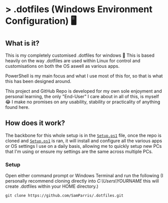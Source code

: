 # > .dotfiles (Windows Environment Configuration) 🖥️

## What is it?
This is my completely customised .dotfiles for windows 🚀 This is based heavily on the way .dotfiles are used within Linux for control and customisations on both the OS aswell as various apps.

PowerShell is my main focus and what I use most of this for, so that is what this has been designed around.

This project and GitHub Repo is developed for my own sole enjoyment and personal learning, the only "End-User" I care about in all of this, is myself 😂 I make no promises on any usability, stability or practicality of anything found here.

## How does it work?
The backbone for this whole setup is in the [`Setup.ps1`](Setup.ps1) file, once the repo is cloned and [`Setup.ps1`](Setup.ps1) is ran, it will install and configure all the various apps or OS settings I use on a daily basis, allowing me to quickly setup new PCs that I'm using or ensure my settings are the same across multiple PCs.

### Setup
Open either command prompt or Windows Terminal and run the following (I personally recommend cloning directly into *C:\Users\YOURNAME*  this will create .dotfiles within your HOME directory.)

````
git clone https://github.com/SamParris/.dotfiles.git
````
